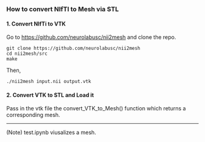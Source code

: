 ### How to convert NIfTI to Mesh via STL

#### 1. Convert NIfTi to VTK<br>
Go to https://github.com/neurolabusc/nii2mesh and clone the repo.
```
git clone https://github.com/neurolabusc/nii2mesh
cd nii2mesh/src
make
```
Then,
```
./nii2mesh input.nii output.vtk
```

#### 2. Convert VTK to STL and Load it
Pass in the vtk file the convert_VTK_to_Mesh() function which returns a corresponding mesh.

-------------------
(Note)<brs>
test.ipynb viusalizes a mesh.

